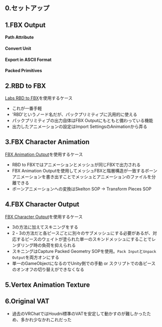 ## 0.セットアップ
## 1.FBX Output
#### Path Attribute
#### Convert Unit
#### Export in ASCII Format
#### Packed Primitives

## 2.RBD to FBX
[Labs RBD to FBX](https://www.sidefx.com/ja/docs/houdini/nodes/out/labs--rbd_to_fbx-2.0.html)を使用するケース  
- これが一番手軽
- 'RBD'というノード名だが、パックプリミティブに汎用的に使える
- パックプリミティブの出力自体はFBX Outputにもともと備わっている機能
- 出力したアニメーションの設定はImport SettingsのAnimationから弄る
## 3.FBX Character Animation
[FBX Animation Output](https://www.sidefx.com/ja/docs/houdini/nodes/sop/kinefx--rop_fbxanimoutput.html)を使用するケース  
- RBD to FBXではアニメーションとメッシュが同じFBXで出力される  
- FBX Animation Outputを使用してメッシュFBXと階層構造が一致するボーンアニメーションを書き出すことでメッシュとアニメーションのファイルを分離できる
- ボーンアニメーションへの変換はSkelton SOP -> Transform Pieces SOP
## 4.FBX Character Output
[FBX Character Output](https://www.sidefx.com/ja/docs/houdini/nodes/sop/kinefx--rop_fbxcharacteroutput.html)を使用するケース
- 3の方法に加えてスキニングをする
- 2・3の方法だと各ピースごとに別々のサブメッシュにする必要があるが、対応するピースのウェイトが塗られた単一のスキンドメッシュにすることでレンダリング時の負荷を抑えられる
- スキニングはCapture Packed Geometry SOPを使用。`Pack Input`と`Unpack Output`を両方オンにする
- 単一のGameObjectになるのでUnity側での手動 or スクリプトでの各ピースのオンオフの切り替えができなくなる
## 5.Vertex Animation Texture
## 6.Original VAT
- 過去のVRChatではHoudni標準のVATを安定して動かすのが難しかったため、多かれ少なかれこれだった